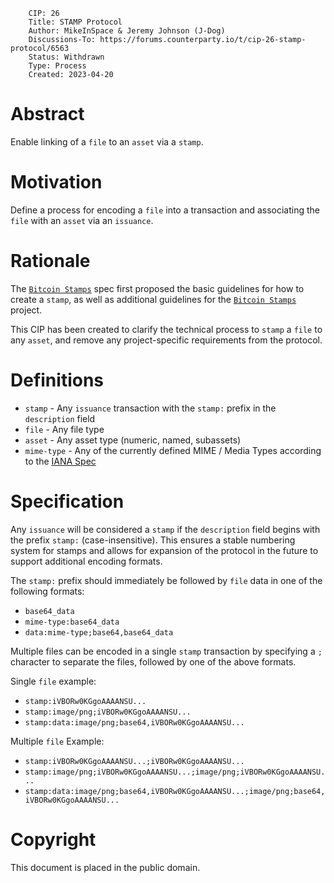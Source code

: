         CIP: 26
        Title: STAMP Protocol
        Author: MikeInSpace & Jeremy Johnson (J-Dog)
        Discussions-To: https://forums.counterparty.io/t/cip-26-stamp-protocol/6563
        Status: Withdrawn
        Type: Process
        Created: 2023-04-20

# Abstract
Enable linking of a `file` to an `asset` via a `stamp`.

# Motivation
Define a process for encoding a `file` into a transaction and associating the `file` with an `asset` via an `issuance`.

# Rationale
The [`Bitcoin Stamps`](https://github.com/mikeinspace/stamps/blob/main/BitcoinStamps.md) spec  first proposed the basic guidelines for how to create a `stamp`, as well as additional guidelines for the [`Bitcoin Stamps`](https://stampchain.io) project.

This CIP has been created to clarify the technical process to `stamp` a `file` to any `asset`, and remove any project-specific requirements from the protocol.

# Definitions

- `stamp` -  Any `issuance` transaction with the `stamp:` prefix in the `description` field
- `file` - Any file type 
- `asset` - Any asset type (numeric, named, subassets)
- `mime-type` - Any of the currently defined MIME / Media Types according to the [IANA Spec](https://www.iana.org/assignments/media-types/media-types.xhtml)

# Specification
Any `issuance` will be considered a `stamp` if the `description` field begins with the prefix `stamp:` (case-insensitive). This ensures a stable numbering system for stamps and allows for expansion of the protocol in the future to support additional encoding formats.

The `stamp:` prefix should immediately be followed by `file` data in one of the following formats:
- `base64_data`
- `mime-type:base64_data`
- `data:mime-type;base64,base64_data`

Multiple files can be encoded in a single `stamp` transaction by specifying a `;` character to separate the files, followed by one of the above formats. 

Single `file` example:

- `stamp:iVBORw0KGgoAAAANSU...`
- `stamp:image/png;iVBORw0KGgoAAAANSU...`
- `stamp:data:image/png;base64,iVBORw0KGgoAAAANSU...`

Multiple `file` Example:

- `stamp:iVBORw0KGgoAAAANSU...;iVBORw0KGgoAAAANSU...`
- `stamp:image/png;iVBORw0KGgoAAAANSU...;image/png;iVBORw0KGgoAAAANSU...`
- `stamp:data:image/png;base64,iVBORw0KGgoAAAANSU...;image/png;base64,iVBORw0KGgoAAAANSU...`


# Copyright
This document is placed in the public domain.